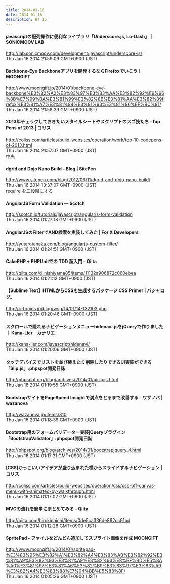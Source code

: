 ```yaml
---
title: 2014-01-16
date: 2014-01-16
description: B! 15
---
```


#### javascriptの配列操作に便利なライブラリ「Underscore.js, Lo-Dash」 | SONICMOOV LAB
http://lab.sonicmoov.com/development/javascript/underscore-js/<br>
Thu Jan 16 2014 21:59:09 GMT+0900 (JST)<br>


#### Backbone-Eye·Backboneアプリを開発するならFirefoxでいこう！ MOONGIFT
http://www.moongift.jp/2014/01/backbone-eye-backbone%E3%82%A2%E3%83%97%E3%83%AA%E3%82%92%E9%96%8B%E7%99%BA%E3%81%99%E3%82%8B%E3%81%AA%E3%82%89firefox%E3%81%A7%E3%81%84%E3%81%93%E3%81%86%EF%BC%81/<br>
Thu Jan 16 2014 21:58:39 GMT+0900 (JST)<br>


####   2013年チェックしておきたいスタイルシートやスクリプトのスゴ技たち -Top Pens of 2013 | コリス
http://coliss.com/articles/build-websites/operation/work/top-10-codepens-of-2013.html<br>
Thu Jan 16 2014 21:57:07 GMT+0900 (JST)<br>
中央


####   dgrid and Dojo Nano Build - Blog | SitePen
http://www.sitepen.com/blog/2012/06/11/dgrid-and-dojo-nano-build/<br>
Thu Jan 16 2014 13:37:07 GMT+0900 (JST)<br>
require を二段階にする


#### AngularJS Form Validation ― Scotch
http://scotch.io/tutorials/javascript/angularjs-form-validation<br>
Thu Jan 16 2014 01:27:18 GMT+0900 (JST)<br>


#### AngularJSのFilterでAND検索を実装してみた | For X Developers
http://yutarotanaka.com/blog/angularjs-custom-filter/<br>
Thu Jan 16 2014 01:24:51 GMT+0900 (JST)<br>


#### CakePHP + PHPUnitでの TDD 超入門 - Qiita
http://qiita.com/d_nishiyama85/items/11132a906872c060ebea<br>
Thu Jan 16 2014 01:21:12 GMT+0900 (JST)<br>


#### 【Sublime Text】HTMLからCSSを生成するパッケージ CSS Primer | バシャログ。
http://c-brains.jp/blog/wsg/14/01/14-132103.php<br>
Thu Jan 16 2014 01:20:46 GMT+0900 (JST)<br>


#### スクロールで隠れるナビゲーションメニューhidenavi.jsをjQueryで作りました ｜ Kana-Lier　カナリエ
http://kana-lier.com/javascript/hidenavi/<br>
Thu Jan 16 2014 01:20:06 GMT+0900 (JST)<br>


#### タッチデバイスでリストを並び替えたり削除したりできるUI実装ができる「Slip.js」:phpspot開発日誌
http://phpspot.org/blog/archives/2014/01/uislipjs.html<br>
Thu Jan 16 2014 01:19:55 GMT+0900 (JST)<br>


#### BootstrapサイトをPageSpeed Insightで満点をとるまで改善する - ワザノバ | wazanova
http://wazanova.jp/items/810<br>
Thu Jan 16 2014 01:18:39 GMT+0900 (JST)<br>


#### Bootstrap用のフォームバリデーター実装jQueryプラグイン「BootstrapValidator」:phpspot開発日誌
http://phpspot.org/blog/archives/2014/01/bootstrapjquery_4.html<br>
Thu Jan 16 2014 01:17:31 GMT+0900 (JST)<br>


####   [CSS]かっこいいアイデアが盛り込まれた横からスライドするナビゲーション | コリス
http://coliss.com/articles/build-websites/operation/css/css-off-canvas-menu-with-animated-by-walkthrough.html<br>
Thu Jan 16 2014 01:17:02 GMT+0900 (JST)<br>


#### MVCの流れを簡単にまとめてみる - Qiita
http://qiita.com/hirokidaichi/items/0de5ca336de862cc91bd<br>
Thu Jan 16 2014 01:12:28 GMT+0900 (JST)<br>


#### SpritePad - ファイルをどんどん追加してスプライト画像を作成 MOONGIFT
http://www.moongift.jp/2014/01/spritepad-%E3%83%95%E3%82%A1%E3%82%A4%E3%83%AB%E3%82%92%E3%81%A9%E3%82%93%E3%81%A9%E3%82%93%E8%BF%BD%E5%8A%A0%E3%81%97%E3%81%A6%E3%82%B9%E3%83%97%E3%83%A9%E3%82%A4%E3%83%88%E7%94%BB%E5%83%8F/<br>
Thu Jan 16 2014 01:05:26 GMT+0900 (JST)<br>


